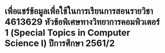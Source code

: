 # เพื่อแชร์ข้อมูลเพื่อใช้ในการเรียนการสอนรายวิชา 4613629 หัวข้อพิเศษทางวิทยาการคอมพิวเตอร์ 1 (Special Topics in Computer Science I) ปีการศึกษา 2561/2
